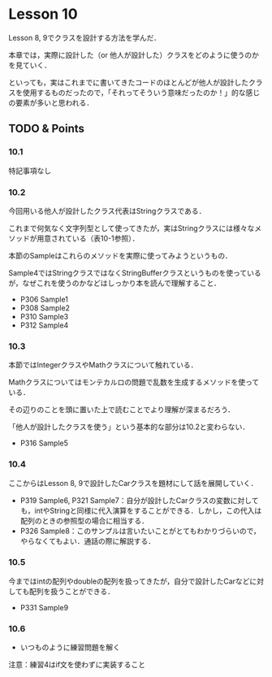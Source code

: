 # Lesson 10
Lesson 8, 9でクラスを設計する方法を学んだ．

本章では，実際に設計した（or 他人が設計した）クラスをどのように使うのかを見ていく．

といっても，実はこれまでに書いてきたコードのほとんどが他人が設計したクラスを使用するものだったので，「それってそういう意味だったのか！」的な感じの要素が多いと思われる．

## TODO & Points

### 10.1
特記事項なし


### 10.2
今回用いる他人が設計したクラス代表はStringクラスである．

これまで何気なく文字列型として使ってきたが，実はStringクラスには様々なメソッドが用意されている（表10-1参照）．

本節のSampleはこれらのメソッドを実際に使ってみようというもの．

Sample4ではStringクラスではなくStringBufferクラスというものを使っているが，なぜこれを使うのかなどはしっかり本を読んで理解すること．

- P306 Sample1
- P308 Sample2
- P310 Sample3
- P312 Sample4


### 10.3
本節ではIntegerクラスやMathクラスについて触れている．

Mathクラスについてはモンテカルロの問題で乱数を生成するメソッドを使っている．

その辺りのことを頭に置いた上で読むことでより理解が深まるだろう．

「他人が設計したクラスを使う」という基本的な部分は10.2と変わらない．

- P316 Sample5


### 10.4
ここからはLesson 8, 9で設計したCarクラスを題材にして話を展開していく．

- P319 Sample6, P321 Sample7：自分が設計したCarクラスの変数に対しても，intやStringと同様に代入演算をすることができる．しかし，この代入は配列のときの参照型の場合に相当する．
- P326 Sample8：このサンプルは言いたいことがとてもわかりづらいので，やらなくてもよい．通話の際に解説する．


### 10.5
今まではintの配列やdoubleの配列を扱ってきたが，自分で設計したCarなどに対しても配列を扱うことができる．

- P331 Sample9


### 10.6

- いつものように練習問題を解く

注意：練習4はif文を使わずに実装すること

